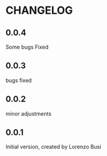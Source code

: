 # CHANGELOG

## 0.0.4

Some bugs Fixed

## 0.0.3

bugs fixed

## 0.0.2

minor adjustments

## 0.0.1

Initial version, created by Lorenzo Busi
